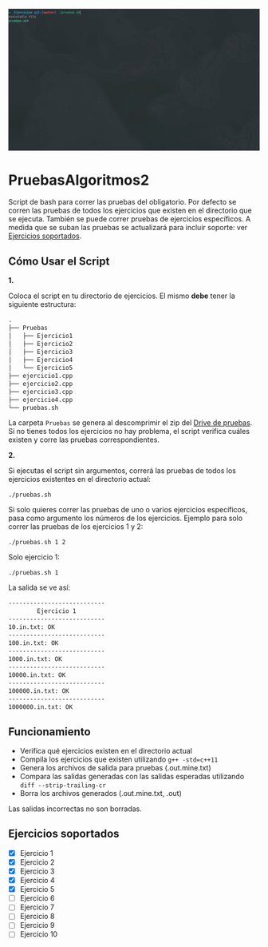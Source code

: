 ![demostracion](dem.gif)
# PruebasAlgoritmos2  
Script de bash para correr las pruebas del obligatorio. Por defecto se corren las pruebas de todos los ejercicios que existen en el directorio que se ejecuta. También se puede correr pruebas de ejercicios específicos.
A medida que se suban las pruebas se actualizará para incluir soporte: ver [Ejercicios soportados](#ejercicios-soportados).

## Cómo Usar el Script

**1.**

Coloca el script en tu directorio de ejercicios. El mismo **debe** tener la siguiente estructura:
```
.
├── Pruebas
│   ├── Ejercicio1
│   ├── Ejercicio2
│   ├── Ejercicio3
│   ├── Ejercicio4
│   └── Ejercicio5
├── ejercicio1.cpp
├── ejercicio2.cpp
├── ejercicio3.cpp
├── ejercicio4.cpp
└── pruebas.sh
```
La carpeta `Pruebas` se genera al descomprimir el zip del [Drive de pruebas](https://drive.google.com/drive/folders/1_Lx4PVyFqzYHEYeCPD8w8RH0fdTyX92N).
Si no tienes todos los ejercicios no hay problema, el script verifica cuáles existen y corre las pruebas correspondientes.

**2.**

Si ejecutas el script sin argumentos, correrá las pruebas de todos los ejercicios existentes en el directorio actual:
```
./pruebas.sh
```
Si solo quieres correr las pruebas de uno o varios ejercicios específicos, pasa como argumento los números de los ejercicios. Ejemplo para solo correr las pruebas de los ejercicios 1 y 2:
```
./pruebas.sh 1 2
```
Solo ejercicio 1:
```
./pruebas.sh 1
```
La salida se ve así:
```
---------------------------
        Ejercicio 1
---------------------------
10.in.txt: OK
---------------------------
100.in.txt: OK
---------------------------
1000.in.txt: OK
---------------------------
10000.in.txt: OK
---------------------------
100000.in.txt: OK
---------------------------
1000000.in.txt: OK
```

## Funcionamiento

- Verifica qué ejercicios existen en el directorio actual
- Compila los ejercicios que existen utilizando `g++ -std=c++11`
- Genera los archivos de salida para pruebas (.out.mine.txt)
- Compara las salidas generadas con las salidas esperadas utilizando `diff --strip-trailing-cr`
- Borra los archivos generados (.out.mine.txt, .out)

Las salidas incorrectas no son borradas.

## Ejercicios soportados
- [x] Ejercicio 1
- [x] Ejercicio 2
- [x] Ejercicio 3
- [x] Ejercicio 4
- [x] Ejercicio 5
- [ ] Ejercicio 6
- [ ] Ejercicio 7
- [ ] Ejercicio 8
- [ ] Ejercicio 9
- [ ] Ejercicio 10
